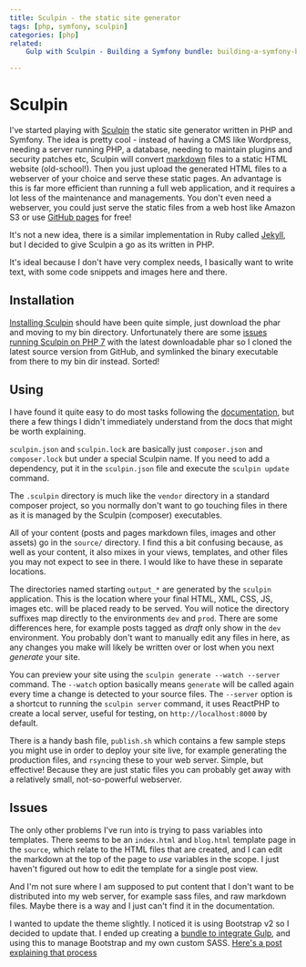 ```yaml
---
title: Sculpin - the static site generator
tags: [php, symfony, sculpin]
categories: [php]
related:
    Gulp with Sculpin - Building a Symfony bundle: building-a-symfony-bundle

---
```


# Sculpin

I've started playing with [Sculpin]() the static site generator written in PHP and Symfony. The idea is pretty cool - instead of having a CMS like Wordpress, needing a server running PHP, a database, needing to maintain plugins and security patches etc, Sculpin will convert [markdown]() files to a static HTML website (old-school!). Then you just upload the generated HTML files to a webserver of your choice and serve these static pages. An advantage is this is far more efficient than running a full web application, and it requires a lot less of the maintenance and managements. You don't even need a webserver, you could just serve the static files from a web host like Amazon S3 or use [GitHub pages](https://pages.github.com) for free!

It's not a new idea, there is a similar implementation in Ruby called [Jekyll](https://jekyllrb.com), but I decided to give Sculpin a go as its written in PHP.

It's ideal because I don't have very complex needs, I basically want to write text, with some code snippets and images here and there. 

## Installation

[Installing Sculpin](https://sculpin.io/download/) should have been quite simple, just download the phar and moving to my bin directory. Unfortunately there are some [issues running Sculpin on PHP 7](https://github.com/sculpin/sculpin/issues/297#issuecomment-206916975) with the latest downloadable phar so I cloned the latest source version from GitHub, and symlinked the binary executable from there to my bin dir instead. Sorted!

## Using

I have found it quite easy to do most tasks following the [documentation](https://sculpin.io/documentation/), but there a few things I didn't immediately understand from the docs that might be worth explaining.

`sculpin.json` and `sculpin.lock` are basically just `composer.json` and `composer.lock` but under a special Sculpin name. If you need to add a dependency, put it in the `sculpin.json` file and execute the `sculpin update` command.

The `.sculpin` directory is much like the `vendor` directory in a standard composer project, so you normally don't want to go touching files in there as it is managed by the Sculpin (composer) executables.

All of your content (posts and pages markdown files, images and other assets) go in the `source/` directory. I find this a bit confusing because, as well as your content, it also mixes in your views, templates, and other files you may not expect to see in there. I would like to have these in separate locations.

The directories named starting `output_*` are generated by the `sculpin` application. This is the location where your final HTML, XML, CSS, JS, images etc. will be placed ready to be served. You will notice the directory suffixes map directly to the environments `dev` and `prod`. There are some differences here, for example posts tagged as _draft_ only show in the `dev` environment. You probably don't want to manually edit any files in here, as any changes you make will likely be written over or lost when you next _generate_ your site.

You can preview your site using the `sculpin generate --watch --server` command. The `--watch` option basically means `generate` will be called again every time a change is detected to your source files. The `--server` option is a shortcut to running the `sculpin server` command, it uses ReactPHP to create a local server, useful for testing, on `http://localhost:8000` by default.

There is a handy bash file, `publish.sh` which contains a few sample steps you might use in order to deploy your site live, for example generating the production files, and `rsync`ing these to your web server. Simple, but effective! Because they are just static files you can probably get away with a relatively small, not-so-powerful webserver.

## Issues

The only other problems I've run into is trying to pass variables into templates. There seems to be an `index.html` and `blog.html` template page in the `source`, which relate to the HTML files that are created, and I can edit the markdown at the top of the page to _use_ variables in the scope. I just haven't figured out how to edit the template for a single post view.

And I'm not sure where I am supposed to put content that I don't want to be distributed into my web server, for example sass files, and raw markdown files. Maybe there is a way and I just can't find it in the documentation.

I wanted to update the theme slightly. I noticed it is using Bootstrap v2 so I decided to update that. I ended up creating a [bundle to integrate Gulp](https://github.com/petemcfarlane/sculpin-gulp-bundle), and using this to manage Bootstrap and my own custom SASS. [Here's a post explaining that process]()